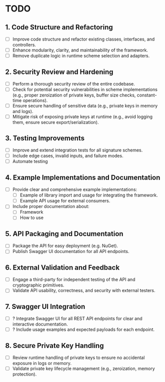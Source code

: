 # TODO

## 1. Code Structure and Refactoring
- [ ] Improve code structure and refactor existing classes, interfaces, and controllers.
- [ ] Enhance modularity, clarity, and maintainability of the framework.
- [ ] Remove duplicate logic in runtime scheme selection and adapters.

## 2. Security Review and Hardening
- [ ] Perform a thorough security review of the entire codebase.
- [ ] Check for potential security vulnerabilities in scheme implementations (e.g., proper zeroization of private keys, buffer size checks, constant-time operations).
- [ ] Ensure secure handling of sensitive data (e.g., private keys in memory and logs).
- [ ] Mitigate risk of exposing private keys at runtime (e.g., avoid logging them, ensure secure export/serialization).

## 3. Testing Improvements
- [ ] Improve and extend integration tests for all signature schemes.
- [ ] Include edge cases, invalid inputs, and failure modes.
- [ ] Automate testing

## 4. Example Implementations and Documentation
- [ ] Provide clear and comprehensive example implementations:
  - [ ] Example of library import and usage for integrating the framework.
  - [ ] Example API usage for external consumers.
- [ ] Include proper documentation about:
  - [ ] Framework
  - [ ] How to use

## 5. API Packaging and Documentation
- [ ] Package the API for easy deployment (e.g. NuGet).
- [ ] Publish Swagger UI documentation for all API endpoints.

## 6. External Validation and Feedback
- [ ] Engage a third-party for independent testing of the API and cryptographic primitives.
- [ ] Validate API usability, correctness, and security with external testers.

## 7. Swagger UI Integration
- [ ] ? Integrate Swagger UI for all REST API endpoints for clear and interactive documentation.
- [ ] ? Include usage examples and expected payloads for each endpoint.

## 8. Secure Private Key Handling
- [ ] Review runtime handling of private keys to ensure no accidental exposure in logs or memory.
- [ ] Validate private key lifecycle management (e.g., zeroization, memory protection).
